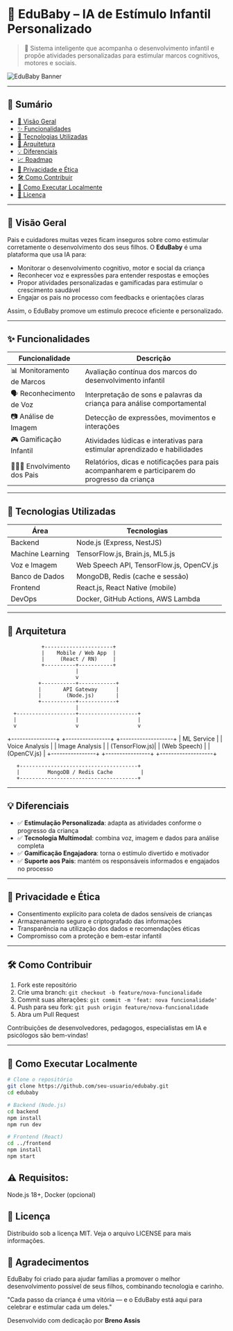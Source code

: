 # 👶 EduBaby – IA de Estímulo Infantil Personalizado

> 🤖 Sistema inteligente que acompanha o desenvolvimento infantil e propõe atividades personalizadas para estimular marcos cognitivos, motores e sociais.

![EduBaby Banner](./docs/assets/banner-edubaby.png)

---

## 📘 Sumário

- [🧩 Visão Geral](#-visão-geral)
- [✨ Funcionalidades](#-funcionalidades)
- [🔬 Tecnologias Utilizadas](#-tecnologias-utilizadas)
- [📱 Arquitetura](#-arquitetura)
- [💡 Diferenciais](#-diferenciais)
- [📈 Roadmap](#-roadmap)
- [🔐 Privacidade e Ética](#-privacidade-e-ética)
- [🛠️ Como Contribuir](#️-como-contribuir)
- [🚀 Como Executar Localmente](#-como-executar-localmente)
- [📄 Licença](#-licença)

---

## 🧩 Visão Geral

Pais e cuidadores muitas vezes ficam inseguros sobre como estimular corretamente o desenvolvimento dos seus filhos. O **EduBaby** é uma plataforma que usa IA para:

- Monitorar o desenvolvimento cognitivo, motor e social da criança
- Reconhecer voz e expressões para entender respostas e emoções
- Propor atividades personalizadas e gamificadas para estimular o crescimento saudável
- Engajar os pais no processo com feedbacks e orientações claras

Assim, o EduBaby promove um estímulo precoce eficiente e personalizado.

---

## ✨ Funcionalidades

| Funcionalidade                  | Descrição                                                                                   |
|--------------------------------|---------------------------------------------------------------------------------------------|
| 📊 Monitoramento de Marcos      | Avaliação contínua dos marcos do desenvolvimento infantil                                  |
| 🗣️ Reconhecimento de Voz        | Interpretação de sons e palavras da criança para análise comportamental                     |
| 📷 Análise de Imagem            | Detecção de expressões, movimentos e interações                                            |
| 🎮 Gamificação Infantil         | Atividades lúdicas e interativas para estimular aprendizado e habilidades                  |
| 👨‍👩‍👧 Envolvimento dos Pais     | Relatórios, dicas e notificações para pais acompanharem e participarem do progresso da criança |

---

## 🔬 Tecnologias Utilizadas

| Área               | Tecnologias                                                     |
|--------------------|-----------------------------------------------------------------|
| Backend            | Node.js (Express, NestJS)                                       |
| Machine Learning   | TensorFlow.js, Brain.js, ML5.js                                 |
| Voz e Imagem       | Web Speech API, TensorFlow.js, OpenCV.js                        |
| Banco de Dados     | MongoDB, Redis (cache e sessão)                                |
| Frontend           | React.js, React Native (mobile)                                |
| DevOps             | Docker, GitHub Actions, AWS Lambda                              |

---

## 📱 Arquitetura


               +----------------------+
               |    Mobile / Web App  |
               |     (React / RN)     |
               +----------+-----------+
                          |
                          v
              +-----------+------------+
              |       API Gateway      |
              |        (Node.js)       |
              +-----------+------------+
                          |
      +-------------------+-------------------+
      |                   |                   |
      v                   v                   v
+----------------+ +----------------+ +-------------------+
| ML Service | | Voice Analysis | | Image Analysis |
| (TensorFlow.js)| | (Web Speech) | | (OpenCV.js) |
+----------------+ +----------------+ +-------------------+


       +--------------------------------------+
       |         MongoDB / Redis Cache         |
       +--------------------------------------+

---

## 💡 Diferenciais

- ✅ **Estimulação Personalizada**: adapta as atividades conforme o progresso da criança
- ✅ **Tecnologia Multimodal**: combina voz, imagem e dados para análise completa
- ✅ **Gamificação Engajadora**: torna o estímulo divertido e motivador
- ✅ **Suporte aos Pais**: mantém os responsáveis informados e engajados no processo

---

## 🔐 Privacidade e Ética

- Consentimento explícito para coleta de dados sensíveis de crianças
- Armazenamento seguro e criptografado das informações
- Transparência na utilização dos dados e recomendações éticas
- Compromisso com a proteção e bem-estar infantil

---

## 🛠️ Como Contribuir

1. Fork este repositório  
2. Crie uma branch: `git checkout -b feature/nova-funcionalidade`  
3. Commit suas alterações: `git commit -m 'feat: nova funcionalidade'`  
4. Push para seu fork: `git push origin feature/nova-funcionalidade`  
5. Abra um Pull Request  

Contribuições de desenvolvedores, pedagogos, especialistas em IA e psicólogos são bem-vindas!

---

## 🚀 Como Executar Localmente

```bash
# Clone o repositório
git clone https://github.com/seu-usuario/edubaby.git
cd edubaby

# Backend (Node.js)
cd backend
npm install
npm run dev

# Frontend (React)
cd ../frontend
npm install
npm start
```

## ⚠️ Requisitos: 
Node.js 18+, Docker (opcional)

## 📄 Licença
Distribuído sob a licença MIT. Veja o arquivo LICENSE para mais informações.

## 💙 Agradecimentos
EduBaby foi criado para ajudar famílias a promover o melhor desenvolvimento possível de seus filhos, combinando tecnologia e carinho.

"Cada passo da criança é uma vitória — e o EduBaby está aqui para celebrar e estimular cada um deles."

Desenvolvido com dedicação por **Breno Assis**
